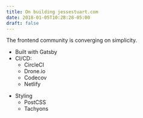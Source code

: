 ```yaml
---
title: On building jessestuart.com
date: 2018-01-05T10:28:28-05:00
draft: false
---
```


The frontend community is converging on simplicity.

* Built with Gatsby
* CI/CD:
  * CircleCI
  * Drone.io
  * Codecov
  * Netlify

- Styling
  * PostCSS
  * Tachyons
